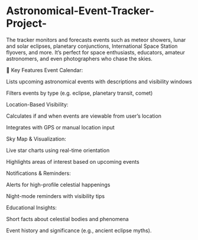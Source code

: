# Astronomical-Event-Tracker-Project-

The tracker monitors and forecasts events such as meteor showers, lunar and solar eclipses, planetary conjunctions, International Space Station flyovers, and more. It’s perfect for space enthusiasts, educators, amateur astronomers, and even photographers who chase the skies.

🔭 Key Features
Event Calendar:

Lists upcoming astronomical events with descriptions and visibility windows

Filters events by type (e.g. eclipse, planetary transit, comet)

Location-Based Visibility:

Calculates if and when events are viewable from user’s location

Integrates with GPS or manual location input

Sky Map & Visualization:

Live star charts using real-time orientation

Highlights areas of interest based on upcoming events

Notifications & Reminders:

Alerts for high-profile celestial happenings

Night-mode reminders with visibility tips

Educational Insights:

Short facts about celestial bodies and phenomena

Event history and significance (e.g., ancient eclipse myths).
